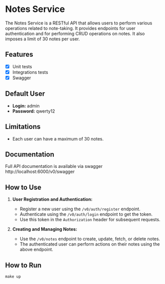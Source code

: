 # Notes Service

The Notes Service is a RESTful API that allows users to perform various operations related to note-taking. It provides endpoints for user authentication and for performing CRUD operations on notes. It also imposes a limit of 30 notes per user.

## Features
- [x] Unit tests
- [x] Integrations tests
- [x] Swagger

## Default User
- **Login:** admin
- **Password:** qwerty12

## Limitations
- Each user can have a maximum of 30 notes.

## Documentation
Full API documentation is available via swagger
http://localhost:6000/v0/swagger

## How to Use
1. **User Registration and Authentication:**
   - Register a new user using the `/v0/auth/register` endpoint.
   - Authenticate using the `/v0/auth/login` endpoint to get the token.
   - Use this token in the `Authorization` header for subsequent requests.

2. **Creating and Managing Notes:**
   - Use the `/v0/notes` endpoint to create, update, fetch, or delete notes.
   - The authenticated user can perform actions on their notes using the above endpoint.

## How to Run
```
make up
```